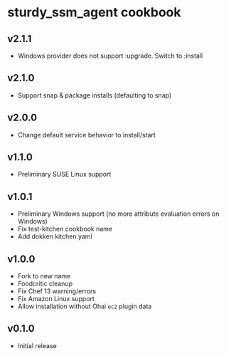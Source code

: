 sturdy_ssm_agent cookbook
===================

v2.1.1
------
* Windows provider does not support :upgrade. Switch to :install

v2.1.0
------
* Support snap & package installs (defaulting to snap)

v2.0.0
------
* Change default service behavior to install/start

v1.1.0
------
* Preliminary SUSE Linux support

v1.0.1
------
* Preliminary Windows support (no more attribute evaluation errors on Windows)
* Fix test-kitchen cookbook name
* Add dokken kitchen.yaml

v1.0.0
------
* Fork to new name
* Foodcritic cleanup
* Fix Chef 13 warning/errors
* Fix Amazon Linux support
* Allow installation without Ohai `ec2` plugin data

v0.1.0
------
* Initial release
